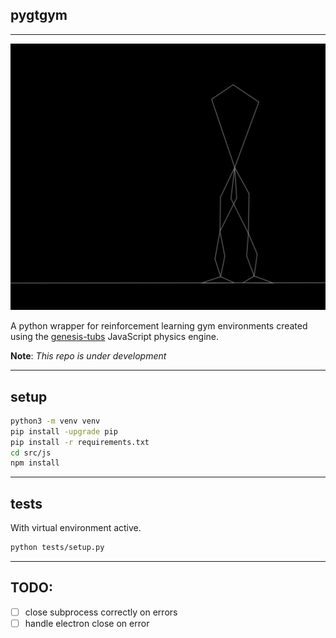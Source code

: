 ## pygtgym

___


![](assets/fall-over.gif)

A python wrapper for reinforcement learning gym environments created using the [genesis-tubs](https://github.com/mauicv/genesis-tubs-engine) JavaScript physics engine.

**Note**: _This repo is under development_

___


## setup

```sh
python3 -m venv venv
pip install -upgrade pip
pip install -r requirements.txt
cd src/js
npm install
```

___


## tests

With virtual environment active.

```sh
python tests/setup.py
```

___


## TODO:

- [ ] close subprocess correctly on errors
- [ ] handle electron close on error
